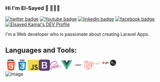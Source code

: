 ### Hi I'm El-Sayed 👋 👨🏻‍💻

[![twitter badge](https://img.shields.io/badge/twitter-@el_sayed85-%231FA1F1?style=flat&logo=twitter&logoColor=white)](https://twitter.com/el_sayed85)
[![Youtube badge]( https://img.shields.io/youtube/channel/subscribers/UCUvdnGjHDTPp2cvDRuElPIw?style=flat&logo=youtube&logoColor=white)](https://www.youtube.com/channel/UCUvdnGjHDTPp2cvDRuElPIw)
[![linkedin badge](https://img.shields.io/badge/linkedin-elsayed85-%230177B5?style=flat&logo=linkedin)](https://www.linkedin.com/in/elsayed85)
[![facebook badge](https://img.shields.io/badge/facebook-elsayed.k.mohamed-&1877F2?style=flat&logo=facebook&logoColor=white&color=1877F2)](https://www.facebook.com/elsayed.k.mohamed)
[![Elsayed Kamal's DEV Profile](https://img.shields.io/badge/dev.to-elsayed85-&1877F2?style=flat&logo=dev.to&logoColor=white&color=0A0A0A)](https://dev.to/elsayed85)

I'm a Web developer who is passionate about creating Laravel Apps.

## Languages and Tools:
<!-- start tools and languages -->
<img align="left" alt="HTML5" width="35px" src="https://raw.githubusercontent.com/github/explore/80688e429a7d4ef2fca1e82350fe8e3517d3494d/topics/html/html.png" />
<img align="left" alt="CSS3" width="35px" src="https://raw.githubusercontent.com/github/explore/80688e429a7d4ef2fca1e82350fe8e3517d3494d/topics/css/css.png" />
<img align="left" alt="JavaScript" width="35px"src="https://raw.githubusercontent.com/github/explore/80688e429a7d4ef2fca1e82350fe8e3517d3494d/topics/javascript/javascript.png"/>
<img align="left" alt="bootstrap" width="35px" src="https://raw.githubusercontent.com/github/explore/80688e429a7d4ef2fca1e82350fe8e3517d3494d/topics/bootstrap/bootstrap.png" />
<img align="left" alt="Sass" width="35px" src="https://raw.githubusercontent.com/github/explore/80688e429a7d4ef2fca1e82350fe8e3517d3494d/topics/sass/sass.png" />
<img align="left" alt="Vue" width="35px" src="https://raw.githubusercontent.com/github/explore/80688e429a7d4ef2fca1e82350fe8e3517d3494d/topics/vue/vue.png" />
<img align="left" alt="Jquery" width="35px" src="https://raw.githubusercontent.com/github/explore/80688e429a7d4ef2fca1e82350fe8e3517d3494d/topics/jquery/jquery.png" />
<img align="left" alt="Laravel" width="35px" src="https://raw.githubusercontent.com/github/explore/80688e429a7d4ef2fca1e82350fe8e3517d3494d/topics/laravel/laravel.png" />
<img height="20" src="https://raw.githubusercontent.com/github/explore/80688e429a7d4ef2fca1e82350fe8e3517d3494d/topics/mysql/mysql.png" />
<img height="20" src="https://raw.githubusercontent.com/github/explore/80688e429a7d4ef2fca1e82350fe8e3517d3494d/topics/git/git.png" />
<img height="20" src="https://raw.githubusercontent.com/github/explore/80688e429a7d4ef2fca1e82350fe8e3517d3494d/topics/terminal/terminal.png" />


![image](https://github.com/freekmurze/freekmurze/blob/master/dino.gif)
